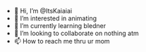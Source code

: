 - 👋 Hi, I’m @ItsKaiaiai
- 👀 I’m interested in animating
- 🌱 I’m currently learning bledner
- 💞️ I’m looking to collaborate on nothing atm
- 📫 How to reach me thru ur mom

<!---
ItsKaiaiai/ItsKaiaiai is a ✨ special ✨ repository because its `README.md` (this file) appears on your GitHub profile.
You can click the Preview link to take a look at your changes.
--->
